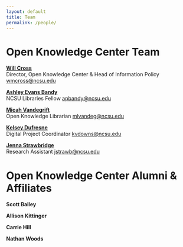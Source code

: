 ```yaml
---
layout: default 
title: Team
permalink: /people/
---
```


# Open Knowledge Center Team

**[Will Cross](https://www.lib.ncsu.edu/staff/wmcross)**  
Director, Open Knowledge Center & Head of Information Policy
wmcross@ncsu.edu

**[Ashley Evans Bandy](https://www.lib.ncsu.edu/staff/apbandy)**  
NCSU Libraries Fellow
apbandy@ncsu.edu 

**[Micah Vandegrift](https://www.lib.ncsu.edu/staff/mlvandeg)**  
Open Knowledge Librarian
mlvandeg@ncsu.edu

**[Kelsey Dufresne](https://www.lib.ncsu.edu/staff/kvdowns)**  
Digital Project Coordinator 
kvdowns@ncsu.edu 

**[Jenna Strawbridge](https://www.lib.ncsu.edu/staff/jstrawb)**  
Research Assistant
jstrawb@ncsu.edu 


# Open Knowledge Center Alumni & Affiliates 

**Scott Bailey**  

**Allison Kittinger**

**Carrie Hill**

**Nathan Woods**
